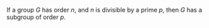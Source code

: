 If a group $G$ has order $n$, and $n$ is divisible by a prime $p$, then
$G$ has a subgroup of order $p$.
